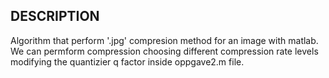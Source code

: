 ## DESCRIPTION
Algorithm that perform '.jpg' compresion method for an image with matlab. We can permform compression choosing different compression rate levels modifying the quantizier q factor inside oppgave2.m file.
